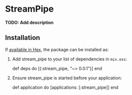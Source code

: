 # StreamPipe

**TODO: Add description**

## Installation

If [available in Hex](https://hex.pm/docs/publish), the package can be installed as:

  1. Add stream_pipe to your list of dependencies in `mix.exs`:

        def deps do
          [{:stream_pipe, "~> 0.0.1"}]
        end

  2. Ensure stream_pipe is started before your application:

        def application do
          [applications: [:stream_pipe]]
        end
